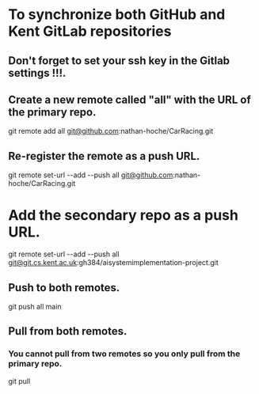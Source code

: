 # To synchronize both GitHub and Kent GitLab repositories

## Don't forget to set your ssh key in the Gitlab settings !!!.

## Create a new remote called "all" with the URL of the primary repo.
git remote add all git@github.com:nathan-hoche/CarRacing.git
## Re-register the remote as a push URL.
git remote set-url --add --push all git@github.com:nathan-hoche/CarRacing.git
# Add the secondary repo as a push URL.
git remote set-url --add --push all git@git.cs.kent.ac.uk:gh384/aisystemimplementation-project.git

## Push to both remotes.
git push all main

## Pull from both remotes.
### You cannot pull from two remotes so you only pull from the primary repo.
git pull
